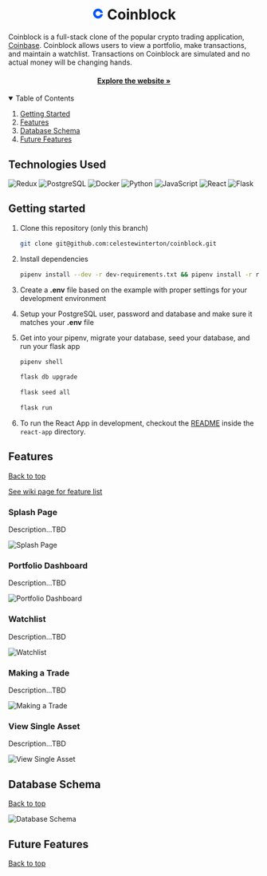 <h1 align="center"><img height="24px" width="24px" src="./react-app/public/favicon.ico" alt=""><img> Coinblock</h1>

Coinblock is a full-stack clone of the popular crypto trading application, <a href="https://www.coinbase.com/">Coinbase</a>. Coinblock allows users to view a portfolio, make transactions, and maintain a watchlist. Transactions on Coinblock are simulated and no actual money will be changing hands.

<h4 align="center"><a href="https://coinblock-trading.herokuapp.com/" target="_blank">Explore the website »</a></h4>

<details open="open">
  <summary id="table-of-contents">Table of Contents</summary>
  <ol>
    <li><a href="#getting-started">Getting Started</a></li>
    <li><a href="#features">Features</a></li>
    <li><a href="#database-schema">Database Schema</a></li>
    <li><a href="#future-features">Future Features</a></li>
  </ol>
 </details>

## Technologies Used

![Redux](https://img.shields.io/badge/Redux-593D88?style=for-the-badge&logo=redux&logoColor=white)
![PostgreSQL](https://img.shields.io/badge/PostgreSQL-316192?style=for-the-badge&logo=postgresql&logoColor=white)
![Docker](https://img.shields.io/badge/docker-%230db7ed.svg?style=for-the-badge&logo=docker&logoColor=white)
![Python](https://img.shields.io/badge/-Python-F9DC3E.svg?logo=Python&style=for-the-badge)
![JavaScript](https://img.shields.io/badge/javascript-%23323330.svg?style=for-the-badge&logo=javascript&logoColor=%23F7DF1E)
![React](https://img.shields.io/badge/React-20232A?style=for-the-badge&logo=react&logoColor=61DAFB)
![Flask](https://img.shields.io/badge/Flask-000000?style=for-the-badge&logo=flask&logoColor=white)

## Getting started

1. Clone this repository (only this branch)

   ```bash
   git clone git@github.com:celestewinterton/coinblock.git
   ```

2. Install dependencies

   ```bash
   pipenv install --dev -r dev-requirements.txt && pipenv install -r requirements.txt
   ```

3. Create a **.env** file based on the example with proper settings for your
   development environment
4. Setup your PostgreSQL user, password and database and make sure it matches your **.env** file

5. Get into your pipenv, migrate your database, seed your database, and run your flask app

   ```bash
   pipenv shell
   ```

   ```bash
   flask db upgrade
   ```

   ```bash
   flask seed all
   ```

   ```bash
   flask run
   ```

6. To run the React App in development, checkout the [README](./react-app/README.md) inside the `react-app` directory.

## Features

[Back to top](#table-of-contents)

<a href="https://github.com/celestewinterton/coinblock/wiki">See wiki page for feature list</a>

### Splash Page

Description...TBD

![Splash Page](https://user-images.githubusercontent.com/96894806/174201795-edda0667-c719-433b-8942-1a1ddaf33b4f.png)

### Portfolio Dashboard

Description...TBD

![Portfolio Dashboard](https://user-images.githubusercontent.com/96894806/174503692-0c58f85a-0037-48b7-bb93-a36eae34c867.png)

### Watchlist

Description...TBD

![Watchlist](https://user-images.githubusercontent.com/96894806/174503753-2087ac1c-abb0-4d4b-ab5c-5c80e9dc00fd.png)

### Making a Trade

Description...TBD

![Making a Trade](https://user-images.githubusercontent.com/96894806/174503728-a6609ada-20a2-48e4-87cd-4d7b4334113d.png)

### View Single Asset

Description...TBD

![View Single Asset](https://user-images.githubusercontent.com/96894806/174503763-1002c4e0-8360-4a09-ae62-0eb9acc00b24.png)

## Database Schema

[Back to top](#table-of-contents)

![Database Schema](https://user-images.githubusercontent.com/96894806/174503929-ded69bef-cf60-4e2d-9664-afab5efdfda7.png)

## Future Features

[Back to top](#table-of-contents)
